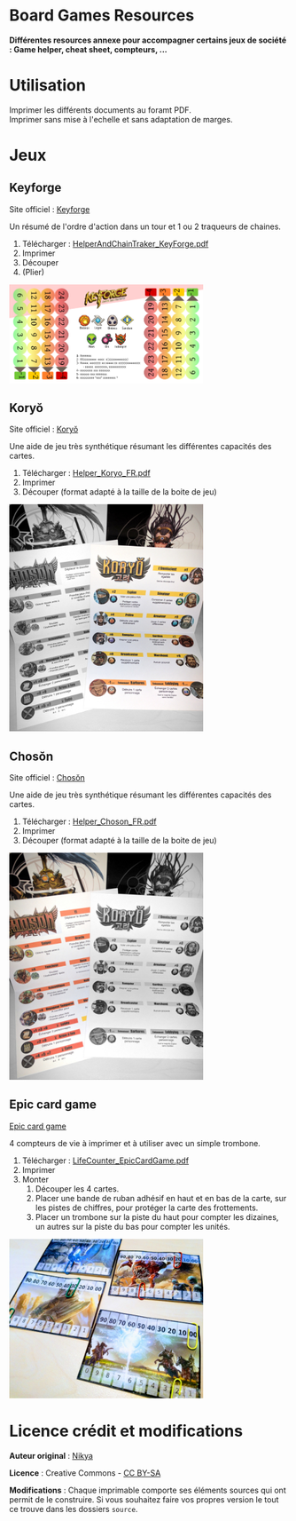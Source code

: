 # Board Games Resources

**Différentes resources annexe pour accompagner certains jeux de société : Game helper, cheat sheet, compteurs, ...**

# Utilisation

Imprimer les différents documents au foramt PDF.  
Imprimer sans mise à l'echelle et sans adaptation de marges.

# Jeux

## Keyforge

Site officiel : [Keyforge](https://www.keyforgegame.com/ "Site officiel")

Un résumé de l'ordre d'action dans un tour et 1 ou 2 traqueurs de chaines.

1. Télécharger : [HelperAndChainTraker_KeyForge.pdf](./distributable/HelperAndChainTraker_KeyForge.pdf)
2. Imprimer
3. Découper
4. (Plier)

<img src="source\keyforge\pres.png" width="350px" title="Aperçue"/>

## Koryŏ

Site officiel : [Koryŏ](http://www.moonstergames.com/koryo/ "Site officiel")

Une aide de jeu très synthétique résumant les différentes capacités des cartes.

1. Télécharger : [Helper_Koryo_FR.pdf](./distributable/Helper_Koryo_FR.pdf)
2. Imprimer
3. Découper (format adapté à la taille de la boite de jeu)

<img src="source\koryo\pres.jpg" width="350px" title="Aperçue"/>


## Chosŏn

Site officiel  : [Chosŏn](http://www.moonstergames.com/Choson/ "Site officiel")

Une aide de jeu très synthétique résumant les différentes capacités des cartes.

1. Télécharger : [Helper_Choson_FR.pdf](./distributable/Helper_Choson_FR.pdf)
2. Imprimer
3. Découper (format adapté à la taille de la boite de jeu)

<img src="source\choson\pres.jpg" width="350px" title="Aperçue"/>


## Epic card game

[Epic card game](http://www.epiccardgame.com/)

4 compteurs de vie à imprimer et à utiliser avec un simple trombone.

1. Télécharger : [LifeCounter_EpicCardGame.pdf](./distributable/LifeCounter_EpicCardGame.pdf)
2. Imprimer
3. Monter
    1. Découper les 4 cartes.
    1. Placer une bande de ruban adhésif en haut et en bas de la carte, sur les pistes de chiffres, pour protéger la carte des frottements.
    1. Placer un trombone sur la piste du haut pour compter les dizaines, un autres sur la piste du bas pour compter les unités.

<img src="source\EpicCardGame\pres.jpg" width="350px" title="Aperçue"/>


# Licence crédit et modifications

**Auteur original** : [Nikya](https://github.com/Nikya)

**Licence** : Creative Commons - [CC BY-SA](https://creativecommons.org/licenses/by-sa/4.0/)

**Modifications** : Chaque imprimable comporte ses éléments sources qui ont permit de le construire. Si vous souhaitez faire vos propres version le tout ce trouve dans les dossiers `source`.
